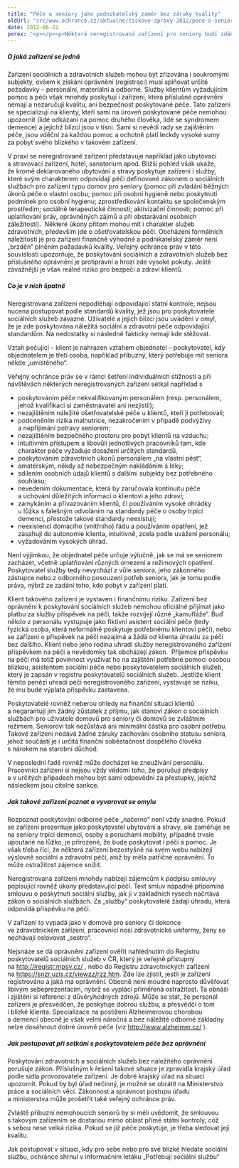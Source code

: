 ```yaml
---
title: "Péče o seniory jako podnikatelský záměr bez záruky kvality"
oldUrl: "src/www.ochrance.cz/aktualne/tiskove-zpravy-2012/pece-o-seniory-jako-podnikatelsky-zamer-bez-zaruky-kvality"
date: 2012-06-22
perex: "<p></p><p>Některá neregistrovaná zařízení pro seniory budí zdání zařízení sociálních služeb nebo zdravotnických zařízení, přestože nesplňují ani minimální zákonné požadavky. Zacházení s klienty může podle veřejného ochránce práv představovat i reálné riziko pro život, zdraví a důstojnost. </p>"
---
```


<!-- imported from the old website -->

<h5>O jaká zařízení se jedná</h5><p>Zařízení sociálních a zdravotních služeb mohou být zřizována i soukromými subjekty, ovšem k získání oprávnění (registraci) musí splňovat určité požadavky – personální, materiální a odborné. Služby klientům vyžadujícím pomoc a péči však mnohdy poskytují i zařízení, která příslušné oprávnění nemají a nezaručují kvalitu, ani bezpečnost poskytované péče. Tato zařízení se specializují na klienty, kteří sami na úroveň poskytované péče nemohou upozornit (lidé odkázaní na pomoc druhého člověka, lidé se syndromem demence) a jejichž blízcí jsou v tísni. Sami si nevědí rady se zajištěním péče, jsou vděční za každou pomoc a ochotně platí leckdy vysoké sumy za pobyt svého blízkého v takovém zařízení.</p><p>V praxi se neregistrované zařízení představuje například jako ubytovací a stravovací zařízení, hotel, sanatorium apod. Bližší pohled však ukáže, že kromě deklarovaného ubytování a stravy poskytuje zařízení i služby, které svým charakterem odpovídají péči definované zákonem o sociálních službách pro zařízení typu domov pro seniory (pomoc při zvládání běžných úkonů péče o vlastní osobu; pomoc při osobní hygieně nebo poskytnutí podmínek pro osobní hygienu; zprostředkování kontaktu se společenským prostředím; sociálně terapeutické činnosti; aktivizační činnosti; pomoc při uplatňování práv, oprávněných zájmů a při obstarávání osobních záležitostí).  Některé úkony přitom mohou mít i charakter služeb zdravotních, především jde o ošetřovatelskou péči. Obcházení formálních náležitostí je pro zařízení finančně výhodné a podnikatelský záměr není „brzděn“ plněním požadavků kvality. Veřejný ochránce práv v této souvislosti upozorňuje, že poskytování sociálních a zdravotních služeb bez příslušného oprávnění je protiprávní a hrozí zde vysoké pokuty. Ještě závažnější je však reálné riziko pro bezpečí a zdraví klientů.</p><h5>Co je v nich špatně</h5><p>Neregistrovaná zařízení nepodléhají odpovídající státní kontrole, nejsou nucena postupovat podle standardů kvality, jež jsou pro poskytovatele sociálních služeb závazné. Uživatelé a jejich blízcí jsou uváděni v omyl, že je zde poskytována náležitá sociální a zdravotní péče odpovídající standardům. Na nedostatky si následně fakticky nemají kde stěžovat. </p><p>Vztah pečující – klient je nahrazen vztahem objednatel – poskytovatel, kdy objednatelem je třetí osoba, například příbuzný, který potřebuje mít seniora někde „umístěného“. </p><p>Veřejný ochránce práv se v rámci šetření individuálních stížností a při návštěvách některých neregistrovaných zařízení setkal například s </p><ul><li>poskytováním péče nekvalifikovaným personálem (resp. personálem, jehož kvalifikaci si zaměstnavatel ani nezjistil); </li><li>nezajištěním náležité ošetřovatelské péče u klientů, kteří ji potřebovali;</li><li>podceněním rizika malnutrice, nezakročením v případě podvýživy a nepřijímání potravy seniorem;</li><li>nezajištěním bezpečného prostoru pro pobyt klientů na vzduchu;</li><li>intuitivním přístupem a libovůlí jednotlivých pracovníků tam, kde charakter péče vyžaduje dosažení určitých standardů, </li><li>poskytováním zdravotních úkonů personálem „na vlastní pěst“,</li><li>amatérským, někdy až nebezpečným nakládáním s léky; </li><li>sdílením osobních údajů klientů s dalšími subjekty bez potřebného souhlasu;</li><li>nevedením dokumentace, která by zaručovala kontinuitu péče a uchování důležitých informací o klientovi a jeho zdraví;</li><li>zamykáním a přivazováním klientů, či používáním vysoké ohrádky u lůžka s falešným odvoláním na standardy péče o osoby trpící demencí, přestože takové standardy neexistují;</li><li>neexistencí domácího (vnitřního) řádu a používáním opatření, jež zasahují do autonomie klienta, intuitivně, zcela podle uvážení personálu;</li><li>vyžadováním vysokých úhrad.</li></ul><p>Není výjimkou, že objednatel péče určuje výlučně, jak se má se seniorem zacházet, včetně uplatňování různých omezení a režimových opatření. Poskytovatel služby tedy nevychází z vůle seniora, jeho zákonného zástupce nebo z odborného posouzení potřeb seniora, jak je tomu podle práva, nýbrž ze zadání toho, kdo pobyt v zařízení platí.</p><p>Klient takového zařízení je vystaven i finančnímu riziku. Zařízení bez oprávnění k poskytování sociálních služeb nemohou oficiálně přijímat jako platbu za služby příspěvek na péči, takže rozvíjejí různé „kamufláže“. Buď někdo z personálu vystupuje jako fiktivní asistent sociální péče (tedy fyzická osoba, která neformálně poskytuje potřebnému klientovi péči), nebo se zařízení o příspěvek na péči nezajímá a žádá od klienta úhradu za péči bez dalšího. Klient nebo jeho rodina uhradí služby neregistrovaného zařízení příspěvkem na péči a nevědomky tak obcházejí zákon.  Příjemce příspěvku na péči má totiž povinnost využívat ho na zajištění potřebné pomoci osobou blízkou, asistentem sociální péče nebo poskytovatelem sociálních služeb, který je zapsán v registru poskytovatelů sociálních služeb. Jestliže klient těmito penězi uhradí péči neregistrovaného zařízení, vystavuje se riziku, že mu bude výplata příspěvku zastavena.</p><p>Poskytovatelé rovněž neberou ohledy na finanční situaci klientů a negarantují jim žádný zůstatek z příjmu, jak stanoví zákon o sociálních službách pro uživatele domovů pro seniory či domovů se zvláštním režimem. Seniorovi tak nezůstává ani minimální částka pro osobní potřebu. Takové zařízení nedává žádné záruky zachování osobního statusu seniora, jehož součástí je i určitá finanční soběstačnost dospělého člověka s nárokem na starobní důchod.</p><p>V neposlední řadě rovněž může docházet ke zneužívání personálu. Pracovníci zařízení si nejsou vždy vědomi toho, že porušují předpisy a v určitých případech mohou být sami odpovědni za přestupky, jejichž následkem jsou citelné sankce. </p><h5>Jak takové zařízení poznat a vyvarovat se omylu</h5><p>Rozpoznat poskytování odborné péče „načerno“ není vždy snadné. Pokud se zařízení prezentuje jako poskytovatel ubytování a stravy, ale zaměřuje se na seniory trpící demencí, osoby s poruchami mobility, případně trvale upoutané na lůžko, je přirozené, že bude poskytovat i péči a pomoc. Je však třeba říci, že některá zařízení bezostyšně na svém webu nabízejí výslovně sociální a zdravotní péči, aniž by měla patřičné oprávnění. To může ostražitost zájemce snížit.</p><p>Neregistrovaná zařízení mnohdy nabízejí zájemcům k podpisu smlouvy popisující rovněž úkony představující péči. Text smluv nápadně připomíná smlouvu o poskytnutí sociální služby, jak ji v základních rysech načrtává zákon o sociálních službách. Za „služby“ poskytovatelé žádají úhradu, která odpovídá příspěvku na péči. </p><p>V zařízení to vypadá jako v domově pro seniory či dokonce ve zdravotnickém zařízení, pracovníci nosí zdravotnické uniformy, ženy se nechávají oslovovat „sestro“.</p><p>Nejsnáze se dá oprávnění zařízení ověřit nahlédnutím do Registru poskytovatelů sociálních služeb v ČR, který je veřejně přístupný na <a title="Otevření do nového okna" href="http://iregistr.mpsv.cz/" target="_blank">http://iregistr.mpsv.cz/</a> <img alt="" src="https://www.ochrance.cz/typo3/ext/od_linkdesc/icons/external.gif" class="od_linkdesc_icon_external" />, nebo do Registru zdravotnických zařízení na <a href="https://snzr.uzis.cz/viewzz/rzz.htm" target="_blank">https://snzr.uzis.cz/viewzz/rzz.htm</a>. Zde lze zjistit, jestli je zařízení registrováno a jaká má oprávnění. Obecně není moudré naprosto důvěřovat líbivým sebeprezentacím, nýbrž se vyplácí přiměřená ostražitost. Ta obnáší i zjištění si referencí z důvěryhodných zdrojů. Může se stát, že personál zařízení je přesvědčen, že poskytuje dobrou službu, a přesvědčí o tom i blízké klienta. Specializace na postižení Alzheimerovou chorobou a demencí obecně je však velmi náročná a bez náležité odborné základny nelze dosáhnout dobré úrovně péče (viz <a title="Otevření do nového okna" href="http://www.alzheimer.cz/" target="_blank">http://www.alzheimer.cz/</a> <img alt="" src="https://www.ochrance.cz/typo3/ext/od_linkdesc/icons/external.gif" class="od_linkdesc_icon_external" />).</p><h5>Jak postupovat při setkání s poskytovatelem péče bez oprávnění </h5><p>Poskytování zdravotních a sociálních služeb bez náležitého oprávnění porušuje zákon. Příslušným k řešení takové situace je zpravidla krajský úřad podle sídla provozovatele zařízení. Je dobré krajský úřad na situaci upozornit. Pokud by byl úřad nečinný, je možné se obrátit na Ministerstvo práce a sociálních věcí. Zákonnost a správnost postupu úřadu a ministerstva může prošetřit také veřejný ochránce práv. </p><p>Zvláště příbuzní nemohoucích seniorů by si měli uvědomit, že smlouvou s takovým zařízením se dostanou mimo oblast přímé státní kontroly, což s sebou nese velká rizika. Pokud se již péče poskytuje, je třeba sledovat její kvalitu. </p><p>Jak postupovat v situaci, kdy pro sebe nebo pro své blízké hledáte sociální službu, ochránce shrnul v informačním letáku „Potřebuji sociální službu“</p>
